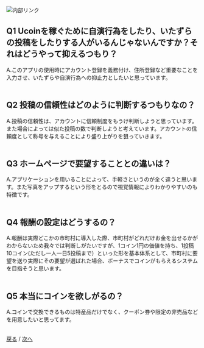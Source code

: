 ![内部リンク](/Uapps/nQA.png)<br>
## Q1 Ucoinを稼ぐために自演行為をしたり、いたずらの投稿をしたりする人がいるんじゃないんですか？それはどうやって抑えるつもり？<br>
 A.このアプリの使用時にアカウント登録を義務付け、住所登録など重要なことを入力させ、いたずらや自演行為への抑止力としたいと思っています。<br><br>
## Q2 投稿の信頼性はどのように判断するつもりなの？<br>
 A.投稿の信頼性は、アカウントに信頼制度をもうけ判断しようと思っています。また場合によっては似た投稿の数で判断しようと考えています。アカウントの信頼度として称号を与えることにより盛り上がりを狙っていきます。<br><br>
## Q3 ホームページで要望することとの違いは？<br>
 A.アプリケーションを用いることによって、手軽さというのが全く違うと思います。また写真をアップするという形をとるので視覚情報によりわかりやすいのも特徴です。<br><br>
## Q4 報酬の設定はどうするの？<br>
 A.報酬は実際どこかの市町村に導入した際、市町村がどれだけお金を出せるかがわからないため我々では判断しがたいですが、1コイン1円の価値を持ち、1投稿10コイン(ただし一人一日5投稿まで）といった形を基本体系として、市町村に要望を送り実際にその要望が選ばれた場合、ボーナスでコインがもらえるシステムを目指そうと思います。<br><br>
## Q5 本当にコインを欲しがるの？<br>
 A.コインで交換できるものは特産品だけでなく、クーポン券や限定の非売品などを用意したいと思ってます。<br><br>



[戻る](https://rf215048.github.io/Uapps/page2) / [次へ](https://rf215048.github.io/Uapps/page4)
